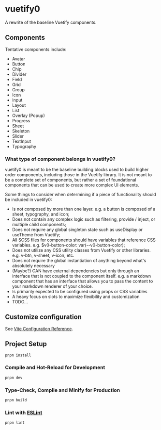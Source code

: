 # vuetify0

A rewrite of the baseline Vuetify components.

## Components

Tentative components include:

- Avatar
- Button
- Chip
- Divider
- Field
- Grid
- Group
- Icon
- Input
- Layout
- List
- Overlay (Popup)
- Progress
- Sheet
- Skeleton
- Slider
- TextInput
- Typography

### What type of component belongs in vuetify0?

vuetify0 is meant to be the baseline building blocks used to build higher order components, including those in the Vuetify library. It is not meant to be a complete set of components, but rather a set of foundational components that can be used to create more complex UI elements.

Some things to consider when determining if a piece of functionality should be included in vuetify0:

- Is not composed by more than one layer. e.g. a button is composed of a sheet, typography, and icon;
- Does not contain any complex logic such as filtering, provide / inject, or multiple child components;
- Does not require any global singleton state such as useDisplay or useTheme from Vuetify;
- All SCSS files for components should have variables that reference CSS variables. e.g. $v0-button-color: var(--v0-button-color);
- Does not utilize any CSS utility classes from Vuetify or other libraries. e.g. v-btn, v-sheet, v-icon, etc.
- Does not require the global instantiation of anything beyond what's absolutely necessary
- (Maybe?) CAN have external dependencies but only through an interface that is not coupled to the component itself. e.g. a markdown component that has an interface that allows you to pass the content to your markdown renderer of your choice.
- Is primarily expected to be configured using props or CSS variables
- A heavy focus on slots to maximize flexibility and customization
- TODO...

## Customize configuration

See [Vite Configuration Reference](https://vitejs.dev/config/).

## Project Setup

```sh
pnpm install
```

### Compile and Hot-Reload for Development

```sh
pnpm dev
```

### Type-Check, Compile and Minify for Production

```sh
pnpm build
```

### Lint with [ESLint](https://eslint.org/)

```sh
pnpm lint
```
